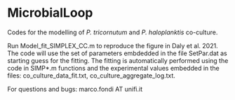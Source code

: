 # MicrobialLoop
Codes for the modelling of _P. tricornutum_ and _P. haloplanktis_ co-culture.

Run Model_fit_SIMPLEX_CC.m to reproduce the figure in Daly et al. 2021. The code will use the set of parameters embdedded in the file SetPar.dat as starting guess for the fitting. The fitting is automatically performed using the code in SIMP*.m functions and the experimental values embedded in the files: co_culture_data_fit.txt, co_culture_aggregate_log.txt.

For questions and bugs: marco.fondi AT unifi.it


